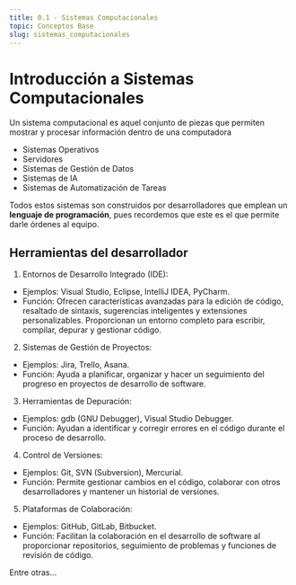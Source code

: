 ```yaml
---
title: 0.1 - Sistemas Computacionales
topic: Conceptos Base
slug: sistemas_computacionales
---
```


# Introducción a Sistemas Computacionales

Un sistema computacional es aquel conjunto de piezas que permiten mostrar y procesar información dentro de una computadora

- Sistemas Operativos
- Servidores
- Sistemas de Gestión de Datos
- Sistemas de IA
- Sistemas de Automatización de Tareas

Todos estos sistemas son construidos por desarrolladores que emplean un **lenguaje de programación**, pues recordemos que este es el que permite darle órdenes al equipo.

## Herramientas del desarrollador

1. Entornos de Desarrollo Integrado (IDE):

- Ejemplos: Visual Studio, Eclipse, IntelliJ IDEA, PyCharm.
- Función: Ofrecen características avanzadas para la edición de código, resaltado de sintaxis, sugerencias inteligentes y extensiones personalizables. Proporcionan un entorno completo para escribir, compilar, depurar y gestionar código.

2. Sistemas de Gestión de Proyectos:

- Ejemplos: Jira, Trello, Asana.
- Función: Ayuda a planificar, organizar y hacer un seguimiento del progreso en proyectos de desarrollo de software.

3. Herramientas de Depuración:

- Ejemplos: gdb (GNU Debugger), Visual Studio Debugger.
- Función: Ayudan a identificar y corregir errores en el código durante el proceso de desarrollo.

4. Control de Versiones:

- Ejemplos: Git, SVN (Subversion), Mercurial.
- Función: Permite gestionar cambios en el código, colaborar con otros desarrolladores y mantener un historial de versiones.

5. Plataformas de Colaboración:

- Ejemplos: GitHub, GitLab, Bitbucket.
- Función: Facilitan la colaboración en el desarrollo de software al proporcionar repositorios, seguimiento de problemas y funciones de revisión de código.

Entre otras...
